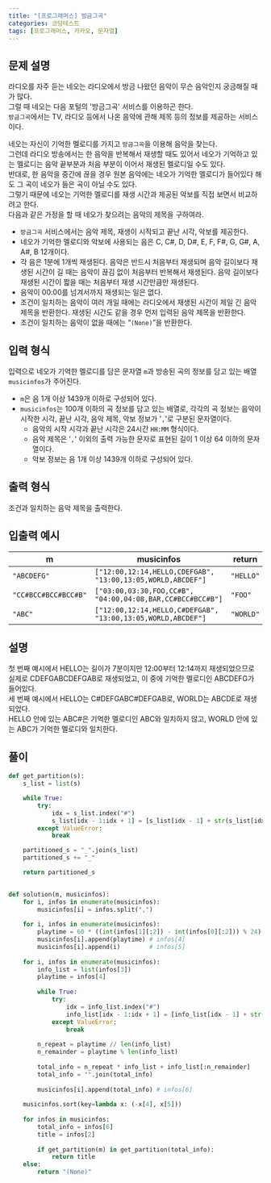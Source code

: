 ```yaml
---
title: "[프로그래머스] 방금그곡"
categories: 코딩테스트
tags: [프로그래머스, 카카오, 문자열]
---
```


## 문제 설명

라디오를 자주 듣는 네오는 라디오에서 방금 나왔던 음악이 무슨 음악인지 궁금해질 때가 많다.  
그럴 때 네오는 다음 포털의 '방금그곡' 서비스를 이용하곤 한다.  
`방금그곡`에서는 TV, 라디오 등에서 나온 음악에 관해 제목 등의 정보를 제공하는 서비스이다.  

네오는 자신이 기억한 멜로디를 가지고 `방금그곡`을 이용해 음악을 찾는다.  
그런데 라디오 방송에서는 한 음악을 반복해서 재생할 때도 있어서 네오가 기억하고 있는 멜로디는 음악 끝부분과 처음 부분이 이어서 재생된 멜로디일 수도 있다.  
반대로, 한 음악을 중간에 끊을 경우 원본 음악에는 네오가 기억한 멜로디가 들어있다 해도 그 곡이 네오가 들은 곡이 아닐 수도 있다.  
그렇기 때문에 네오는 기억한 멜로디를 재생 시간과 제공된 악보를 직접 보면서 비교하려고 한다.  
다음과 같은 가정을 할 때 네오가 찾으려는 음악의 제목을 구하여라.  

- `방금그곡` 서비스에서는 음악 제목, 재생이 시작되고 끝난 시각, 악보를 제공한다.
- 네오가 기억한 멜로디와 악보에 사용되는 음은 C, C#, D, D#, E, F, F#, G, G#, A, A#, B 12개이다.
- 각 음은 1분에 1개씩 재생된다. 음악은 반드시 처음부터 재생되며 음악 길이보다 재생된 시간이 길 때는 음악이 끊김 없이 처음부터 반복해서 재생된다. 음악 길이보다 재생된 시간이 짧을 때는 처음부터 재생 시간만큼만 재생된다.
- 음악이 00:00를 넘겨서까지 재생되는 일은 없다.
- 조건이 일치하는 음악이 여러 개일 때에는 라디오에서 재생된 시간이 제일 긴 음악 제목을 반환한다. 재생된 시간도 같을 경우 먼저 입력된 음악 제목을 반환한다.
- 조건이 일치하는 음악이 없을 때에는 “`(None)`”을 반환한다.

## 입력 형식

입력으로 네오가 기억한 멜로디를 담은 문자열 `m`과 방송된 곡의 정보를 담고 있는 배열 `musicinfos`가 주어진다.

- `m`은 음 1개 이상 1439개 이하로 구성되어 있다.
- `musicinfos`는 100개 이하의 곡 정보를 담고 있는 배열로, 각각의 곡 정보는 음악이 시작한 시각, 끝난 시각, 음악 제목, 악보 정보가 '`,`'로 구분된 문자열이다.
    + 음악의 시작 시각과 끝난 시각은 24시간 `HH:MM` 형식이다.
    + 음악 제목은 '`,`' 이외의 출력 가능한 문자로 표현된 길이 1 이상 64 이하의 문자열이다.
    + 악보 정보는 음 1개 이상 1439개 이하로 구성되어 있다.

## 출력 형식

조건과 일치하는 음악 제목을 출력한다.

## 입출력 예시

|m|musicinfos|return|
|-|----------|------|
|`"ABCDEFG"`|`["12:00,12:14,HELLO,CDEFGAB", "13:00,13:05,WORLD,ABCDEF"]`|`"HELLO"`|
|`"CC#BCC#BCC#BCC#B"`|`["03:00,03:30,FOO,CC#B", "04:00,04:08,BAR,CC#BCC#BCC#B"]`|`"FOO"`|
|`"ABC"`|`["12:00,12:14,HELLO,C#DEFGAB", "13:00,13:05,WORLD,ABCDEF"]`|`"WORLD"`|

## 설명

첫 번째 예시에서 HELLO는 길이가 7분이지만 12:00부터 12:14까지 재생되었으므로 실제로 CDEFGABCDEFGAB로 재생되었고, 이 중에 기억한 멜로디인 ABCDEFG가 들어있다.  
세 번째 예시에서 HELLO는 C#DEFGABC#DEFGAB로, WORLD는 ABCDE로 재생되었다.  
HELLO 안에 있는 ABC#은 기억한 멜로디인 ABC와 일치하지 않고, WORLD 안에 있는 ABC가 기억한 멜로디와 일치한다.

## 풀이

```python
def get_partition(s):
    s_list = list(s)

    while True:
        try:
            idx = s_list.index("#")
            s_list[idx - 1:idx + 1] = [s_list[idx - 1] + str(s_list[idx])]
        except ValueError:
            break

    partitioned_s = "_".join(s_list)
    partitioned_s += "_"

    return partitioned_s
    

def solution(m, musicinfos):
    for i, infos in enumerate(musicinfos):
        musicinfos[i] = infos.split(",")
    
    for i, infos in enumerate(musicinfos):
        playtime = 60 * ((int(infos[1][:2]) - int(infos[0][:2])) % 24) + int(infos[1][3:]) - int(infos[0][3:])
        musicinfos[i].append(playtime) # infos[4]
        musicinfos[i].append(i)        # infos[5]
    
    for i, infos in enumerate(musicinfos):
        info_list = list(infos[3])
        playtime = infos[4]
        
        while True:
            try:
                idx = info_list.index("#")
                info_list[idx - 1:idx + 1] = [info_list[idx - 1] + str(info_list[idx])]
            except ValueError:
                break
            
        n_repeat = playtime // len(info_list)
        n_remainder = playtime % len(info_list)
        
        total_info = n_repeat * info_list + info_list[:n_remainder]
        total_info = "".join(total_info)
                
        musicinfos[i].append(total_info) # infos[6]
    
    musicinfos.sort(key=lambda x: (-x[4], x[5]))
    
    for infos in musicinfos:
        total_info = infos[6]
        title = infos[2]
        
        if get_partition(m) in get_partition(total_info):
            return title
    else:
        return "(None)"
```